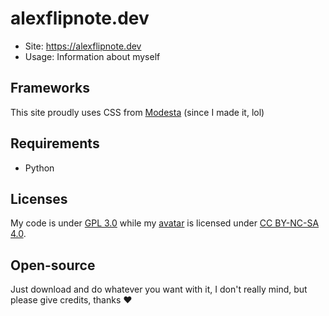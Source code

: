 # alexflipnote.dev
- Site: https://alexflipnote.dev
- Usage: Information about myself

## Frameworks
This site proudly uses CSS from [Modesta](https://github.com/AlexFlipnote/Modesta)
(since I made it, lol)

## Requirements
- Python

## Licenses
My code is under [GPL 3.0](https://github.com/AlexFlipnote/alexflipnote.github.io/blob/master/LICENSE) while my [avatar](https://alexflipnote.dev/branding) is licensed under [CC BY-NC-SA 4.0](https://creativecommons.org/licenses/by-nc-sa/4.0/).

## Open-source
Just download and do whatever you want with it, I don't really mind, but please give credits, thanks ❤
